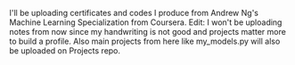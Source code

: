 I'll be uploading certificates and codes I produce from Andrew Ng's Machine Learning Specialization from Coursera. Edit: I won't be uploading notes from now since my handwriting is not
good and projects matter more to build a profile. Also main projects from here like my_models.py will also be uploaded on Projects repo.

